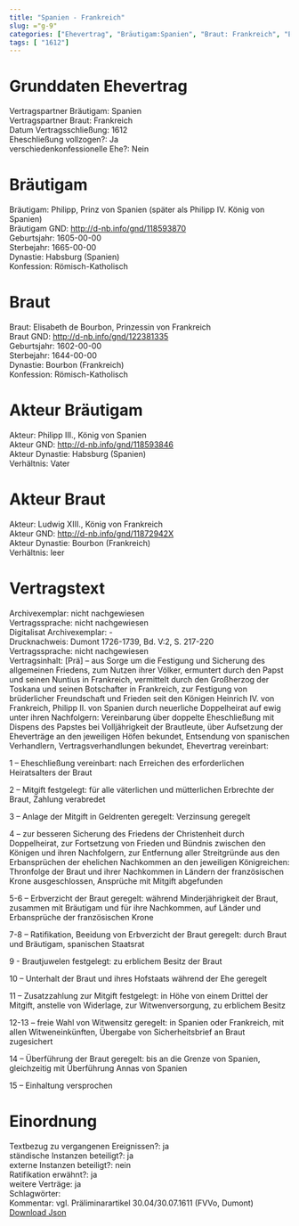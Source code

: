 ```yaml
---
title: "Spanien - Frankreich"
slug: ="g-9"
categories: ["Ehevertrag", "Bräutigam:Spanien", "Braut: Frankreich", "Eheschließung vollzogen?:Ja", "verschiedenkonfessionelle Ehe?:Nein", "Dynastie Bräutigam:Habsburg (Spanien)", "Akteur Bräutigam:Philipp III., König von Spanien", "Akteur Braut:Ludwig XIII., König von Frankreich", "Textbezug?:ja", "Ständisch?:ja", "Ratifikation?:ja", "Sonstiges?:ja", "Bräutigam:Spanien", "Braut: Frankreich"]
tags: [ "1612"]
---
```

<!--more-->

# Grunddaten Ehevertrag

Vertragspartner Bräutigam: Spanien<br>
Vertragspartner Braut: Frankreich<br>
Datum Vertragsschließung: 1612<br>
Eheschließung vollzogen?: Ja<br>
verschiedenkonfessionelle Ehe?: Nein<br>
# Bräutigam

Bräutigam: Philipp, Prinz von Spanien (später als Philipp IV. König von Spanien)<br>
Bräutigam GND: http://d-nb.info/gnd/118593870<br>
Geburtsjahr: 1605-00-00<br>
Sterbejahr: 1665-00-00<br>
Dynastie: Habsburg (Spanien)<br>
Konfession: Römisch-Katholisch<br>
# Braut

Braut: Elisabeth de Bourbon, Prinzessin von Frankreich<br>
Braut GND: http://d-nb.info/gnd/122381335<br>
Geburtsjahr: 1602-00-00<br>
Sterbejahr: 1644-00-00<br>
Dynastie: Bourbon (Frankreich)<br>
Konfession: Römisch-Katholisch<br>
# Akteur Bräutigam

Akteur: Philipp III., König von Spanien<br>
Akteur GND: http://d-nb.info/gnd/118593846<br>
Akteur Dynastie: Habsburg (Spanien)<br>
Verhältnis: Vater<br>
# Akteur Braut

Akteur: Ludwig XIII., König von Frankreich<br>
Akteur GND: http://d-nb.info/gnd/11872942X<br>
Akteur Dynastie: Bourbon (Frankreich)<br>
Verhältnis: leer<br>
# Vertragstext

Archivexemplar: nicht nachgewiesen<br>
Vertragssprache: nicht nachgewiesen<br>
Digitalisat Archivexemplar: -<br>
Drucknachweis: Dumont 1726-1739, Bd. V:2, S. 217-220<br>
Vertragssprache: nicht nachgewiesen<br>
Vertragsinhalt: [Prä] – aus Sorge um die Festigung und Sicherung des allgemeinen Friedens, zum Nutzen ihrer Völker, ermuntert durch den Papst und seinen Nuntius in Frankreich, vermittelt durch den Großherzog der Toskana und seinen Botschafter in Frankreich, zur Festigung von brüderlicher Freundschaft und Frieden seit den Königen Heinrich IV. von Frankreich, Philipp II. von Spanien durch neuerliche Doppelheirat auf ewig unter ihren Nachfolgern: Vereinbarung über doppelte Eheschließung mit Dispens des Papstes bei Volljährigkeit der Brautleute, über Aufsetzung der Eheverträge an den jeweiligen Höfen bekundet, Entsendung von spanischen Verhandlern, Vertragsverhandlungen bekundet, Ehevertrag vereinbart:

1 – Eheschließung vereinbart: nach Erreichen des erforderlichen Heiratsalters der Braut

2 – Mitgift festgelegt: für alle väterlichen und mütterlichen Erbrechte der Braut, Zahlung verabredet

3 – Anlage der Mitgift in Geldrenten geregelt: Verzinsung geregelt

4 – zur besseren Sicherung des Friedens der Christenheit durch Doppelheirat, zur Fortsetzung von Frieden und Bündnis zwischen den Königen und ihren Nachfolgern, zur Entfernung aller Streitgründe aus den Erbansprüchen der ehelichen Nachkommen an den jeweiligen Königreichen: Thronfolge der Braut und ihrer Nachkommen in Ländern der französischen Krone ausgeschlossen, Ansprüche mit Mitgift abgefunden

5-6 – Erbverzicht der Braut geregelt: während Minderjährigkeit der Braut, zusammen mit Bräutigam und für ihre Nachkommen, auf Länder und Erbansprüche der französischen Krone

7-8 – Ratifikation, Beeidung von Erbverzicht der Braut geregelt: durch Braut und Bräutigam, spanischen Staatsrat

9 - Brautjuwelen festgelegt: zu erblichem Besitz der Braut

10 – Unterhalt der Braut und ihres Hofstaats während der Ehe geregelt

11 – Zusatzzahlung zur Mitgift festgelegt: in Höhe von einem Drittel der Mitgift, anstelle von Widerlage, zur Witwenversorgung, zu erblichem Besitz

12-13 – freie Wahl von Witwensitz geregelt: in Spanien oder Frankreich, mit allen Witweneinkünften, Übergabe von Sicherheitsbrief an Braut zugesichert

14 – Überführung der Braut geregelt: bis an die Grenze von Spanien, gleichzeitig mit Überführung Annas von Spanien

15 – Einhaltung versprochen
<br>
# Einordnung

Textbezug zu vergangenen Ereignissen?: ja<br>
ständische Instanzen beteiligt?: ja<br>
externe Instanzen beteiligt?: nein<br>
Ratifikation erwähnt?: ja<br>
weitere Verträge: ja<br>
Schlagwörter: <br>
Kommentar: vgl. Präliminarartikel 30.04/30.07.1611 (FVVo, Dumont)<br>
[Download Json](/vertraege/vertrag-9.json)